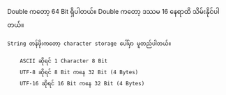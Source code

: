 Double ကတော့ 64 Bit ရှိပါတယ်။ Double ကတော့ ဒဿမ 16 နေရာထိ သိမ်းနိုင်ပါတယ်။

    String တန်ဖိုးကတော့ character storage ပေါ်မှာ မူတည်ပါတယ်။

        ASCII ဆိုရင် 1 Character 8 Bit
        UTF-8 ဆိုရင် 8 Bit ကနေ 32 Bit (4 Bytes)
        UTF-16 ဆိုရင် 16 Bit ကနေ 32 Bit (4 Bytes)

        